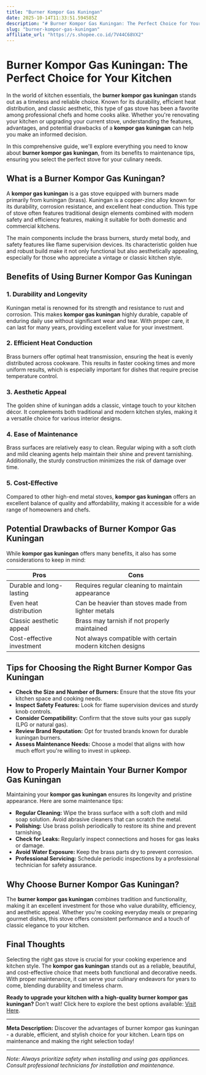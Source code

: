 ```yaml
---
title: "Burner Kompor Gas Kuningan"
date: 2025-10-14T11:33:51.594585Z
description: "# Burner Kompor Gas Kuningan: The Perfect Choice for Your Kitchen..."
slug: "burner-kompor-gas-kuningan"
affiliate_url: "https://s.shopee.co.id/7V44C68VX2"
---
```

# Burner Kompor Gas Kuningan: The Perfect Choice for Your Kitchen

In the world of kitchen essentials, the **burner kompor gas kuningan** stands out as a timeless and reliable choice. Known for its durability, efficient heat distribution, and classic aesthetic, this type of gas stove has been a favorite among professional chefs and home cooks alike. Whether you're renovating your kitchen or upgrading your current stove, understanding the features, advantages, and potential drawbacks of a **kompor gas kuningan** can help you make an informed decision.

In this comprehensive guide, we'll explore everything you need to know about **burner kompor gas kuningan**, from its benefits to maintenance tips, ensuring you select the perfect stove for your culinary needs.

## What is a Burner Kompor Gas Kuningan?

A **kompor gas kuningan** is a gas stove equipped with burners made primarily from kuningan (brass). Kuningan is a copper-zinc alloy known for its durability, corrosion resistance, and excellent heat conduction. This type of stove often features traditional design elements combined with modern safety and efficiency features, making it suitable for both domestic and commercial kitchens.

The main components include the brass burners, sturdy metal body, and safety features like flame supervision devices. Its characteristic golden hue and robust build make it not only functional but also aesthetically appealing, especially for those who appreciate a vintage or classic kitchen style.

## Benefits of Using Burner Kompor Gas Kuningan

### 1. **Durability and Longevity**

Kuningan metal is renowned for its strength and resistance to rust and corrosion. This makes **kompor gas kuningan** highly durable, capable of enduring daily use without significant wear and tear. With proper care, it can last for many years, providing excellent value for your investment.

### 2. **Efficient Heat Conduction**

Brass burners offer optimal heat transmission, ensuring the heat is evenly distributed across cookware. This results in faster cooking times and more uniform results, which is especially important for dishes that require precise temperature control.

### 3. **Aesthetic Appeal**

The golden shine of kuningan adds a classic, vintage touch to your kitchen décor. It complements both traditional and modern kitchen styles, making it a versatile choice for various interior designs.

### 4. **Ease of Maintenance**

Brass surfaces are relatively easy to clean. Regular wiping with a soft cloth and mild cleaning agents help maintain their shine and prevent tarnishing. Additionally, the sturdy construction minimizes the risk of damage over time.

### 5. **Cost-Effective**

Compared to other high-end metal stoves, **kompor gas kuningan** offers an excellent balance of quality and affordability, making it accessible for a wide range of homeowners and chefs.

## Potential Drawbacks of Burner Kompor Gas Kuningan

While **kompor gas kuningan** offers many benefits, it also has some considerations to keep in mind:

| **Pros** | **Cons** |
|---|---|
| Durable and long-lasting | Requires regular cleaning to maintain appearance |
| Even heat distribution | Can be heavier than stoves made from lighter metals |
| Classic aesthetic appeal | Brass may tarnish if not properly maintained |
| Cost-effective investment | Not always compatible with certain modern kitchen designs |

## Tips for Choosing the Right Burner Kompor Gas Kuningan

- **Check the Size and Number of Burners:** Ensure that the stove fits your kitchen space and cooking needs.
- **Inspect Safety Features:** Look for flame supervision devices and sturdy knob controls.
- **Consider Compatibility:** Confirm that the stove suits your gas supply (LPG or natural gas).
- **Review Brand Reputation:** Opt for trusted brands known for durable kuningan burners.
- **Assess Maintenance Needs:** Choose a model that aligns with how much effort you're willing to invest in upkeep.

## How to Properly Maintain Your Burner Kompor Gas Kuningan

Maintaining your **kompor gas kuningan** ensures its longevity and pristine appearance. Here are some maintenance tips:

- **Regular Cleaning:** Wipe the brass surface with a soft cloth and mild soap solution. Avoid abrasive cleaners that can scratch the metal.
- **Polishing:** Use brass polish periodically to restore its shine and prevent tarnishing.
- **Check for Leaks:** Regularly inspect connections and hoses for gas leaks or damage.
- **Avoid Water Exposure:** Keep the brass parts dry to prevent corrosion.
- **Professional Servicing:** Schedule periodic inspections by a professional technician for safety assurance.

## Why Choose Burner Kompor Gas Kuningan?

The **burner kompor gas kuningan** combines tradition and functionality, making it an excellent investment for those who value durability, efficiency, and aesthetic appeal. Whether you're cooking everyday meals or preparing gourmet dishes, this stove offers consistent performance and a touch of classic elegance to your kitchen.

## Final Thoughts

Selecting the right gas stove is crucial for your cooking experience and kitchen style. The **kompor gas kuningan** stands out as a reliable, beautiful, and cost-effective choice that meets both functional and decorative needs. With proper maintenance, it can serve your culinary endeavors for years to come, blending durability and timeless charm.

**Ready to upgrade your kitchen with a high-quality burner kompor gas kuningan?** Don’t wait! Click here to explore the best options available: [Visit Here](https://s.shopee.co.id/7V44C68VX2).

---

**Meta Description:** Discover the advantages of burner kompor gas kuningan - a durable, efficient, and stylish choice for your kitchen. Learn tips on maintenance and making the right selection today!

---

*Note: Always prioritize safety when installing and using gas appliances. Consult professional technicians for installation and maintenance.*